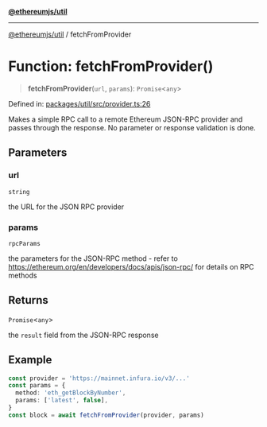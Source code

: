 [**@ethereumjs/util**](../README.md)

***

[@ethereumjs/util](../README.md) / fetchFromProvider

# Function: fetchFromProvider()

> **fetchFromProvider**(`url`, `params`): `Promise`\<`any`\>

Defined in: [packages/util/src/provider.ts:26](https://github.com/ethereumjs/ethereumjs-monorepo/blob/master/packages/util/src/provider.ts#L26)

Makes a simple RPC call to a remote Ethereum JSON-RPC provider and passes through the response.
No parameter or response validation is done.

## Parameters

### url

`string`

the URL for the JSON RPC provider

### params

`rpcParams`

the parameters for the JSON-RPC method - refer to
https://ethereum.org/en/developers/docs/apis/json-rpc/ for details on RPC methods

## Returns

`Promise`\<`any`\>

the `result` field from the JSON-RPC response

## Example

```ts
const provider = 'https://mainnet.infura.io/v3/...'
const params = {
  method: 'eth_getBlockByNumber',
  params: ['latest', false],
}
const block = await fetchFromProvider(provider, params)
```
